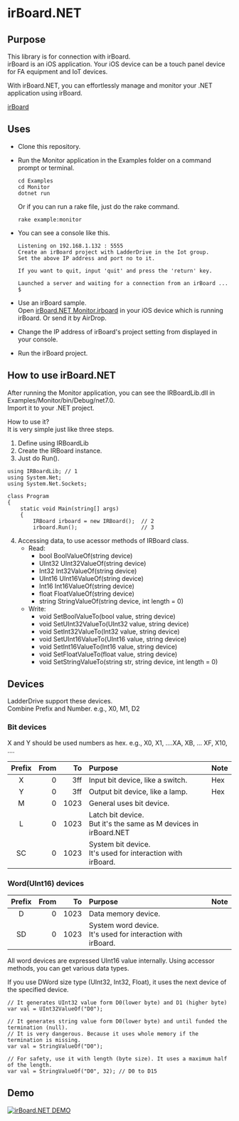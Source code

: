# irBoard.NET

## Purpose

This library is for connection with irBoard.  
irBoard is an iOS application. Your iOS device can be a touch panel device for FA equipment and IoT devices.  

With irBoard.NET, you can effortlessly manage and monitor your .NET application using irBoard.

[irBoard](https://irboard.itosoft.com/)

## Uses

- Clone this repository.
- Run the Monitor application in the Examples folder on a command prompt or terminal.
  ```
  cd Examples
  cd Monitor
  dotnet run
  ```
  
  Or if you can run a rake file, just do the rake command.

  ```
  rake example:monitor
  ```
- You can see a console like this.
  ```
  Listening on 192.168.1.132 : 5555
  Create an irBoard project with LadderDrive in the Iot group.
  Set the above IP address and port no to it.

  If you want to quit, input 'quit' and press the 'return' key.

  Launched a server and waiting for a connection from an irBoard ...
  $ 
  ```
- Use an irBoard sample.  
  Open [irBoard.NET Monitor.irboard](</Examples/irboard/irBoard.NET Monitor.irboard>) in your iOS device which is running irBoard.
  Or send it by AirDrop.
- Change the IP address of irBoard's project setting from displayed in your console.
- Run the irBoard project.

## How to use irBoard.NET

After running the Monitor application, you can see the IRBoardLib.dll in Examples/Monitor/bin/Debug/net7.0.  
Import it to your .NET project.  

How to use it?  
It is very simple just like three steps.

1. Define using IRBoardLib
2. Create the IRBoard instance.
3. Just do Run().
  ```
  using IRBoardLib; // 1
  using System.Net;
  using System.Net.Sockets;

  class Program
  {
      static void Main(string[] args)
      {
          IRBoard irboard = new IRBoard();  // 2
          irboard.Run();                    // 3

  ```
4. Accessing data, to use acessor methods of IRBoard class.
    - Read:
        - bool BoolValueOf(string device)
        - UInt32 UInt32ValueOf(string device)
        - Int32 Int32ValueOf(string device)
        - UInt16 UInt16ValueOf(string device)
        - Int16 Int16ValueOf(string device)
        - float FloatValueOf(string device)
        - string StringValueOf(string device, int length = 0)
    - Write:
        - void SetBoolValueTo(bool value, string device)
        - void SetUInt32ValueTo(UInt32 value, string device)
        - void SetInt32ValueTo(Int32 value, string device)
        - void SetUInt16ValueTo(UInt16 value, string device)
        - void SetInt16ValueTo(Int16 value, string device)
        - void SetFloatValueTo(float value, string device)
        - void SetStringValueTo(string str, string device, int length = 0)

## Devices

LadderDrive support these devices.  
Combine Prefix and Number. 
  e.g., X0, M1, D2

### Bit devices 

X and Y should be used numbers as hex.
  e.g., X0, X1, ....XA, XB, ... XF, X10, ....

|Prefix|From|To|Purpose|Note|
|:-:|--:|--:|:--|:--|
|X|0|3ff|Input bit device, like a switch.|Hex|
|Y|0|3ff|Output bit device, like a lamp.|Hex|
|M|0|1023|General uses bit device.||
|L|0|1023|Latch bit device. <br />But it's the same as M devices in irBoard.NET||
|SC|0|1023|System bit device. <br />It's used for interaction with irBoard. ||


### Word(UInt16) devices

|Prefix|From|To|Purpose|Note|
|:-:|--:|--:|:--|:--|
|D|0|1023|Data memory device.||
|SD|0|1023|System word device. <br />It's used for interaction with irBoard. ||

All word devices are expressed UInt16 value internally.
Using accessor methods, you can get various data types.

If you use DWord size type (UInt32, Int32, Float), it uses the next device of the specified device. 

```
// It generates UInt32 value form D0(lower byte) and D1 (higher byte)
var val = UInt32ValueOf("D0");
```

```
// It generates string value form D0(lower byte) and until funded the termination (null). 
// It is very dangerous. Because it uses whole memory if the termination is missing.
var val = StringValueOf("D0");

// For safety, use it with length (byte size). It uses a maximum half of the length.
var val = StringValueOf("D0", 32); // D0 to D15
```

## Demo

[![irBoard.NET DEMO](http://img.youtube.com/vi/ay3MLKFTLDc/0.jpg)](https://www.youtube.com/watch?v=ay3MLKFTLDc)

